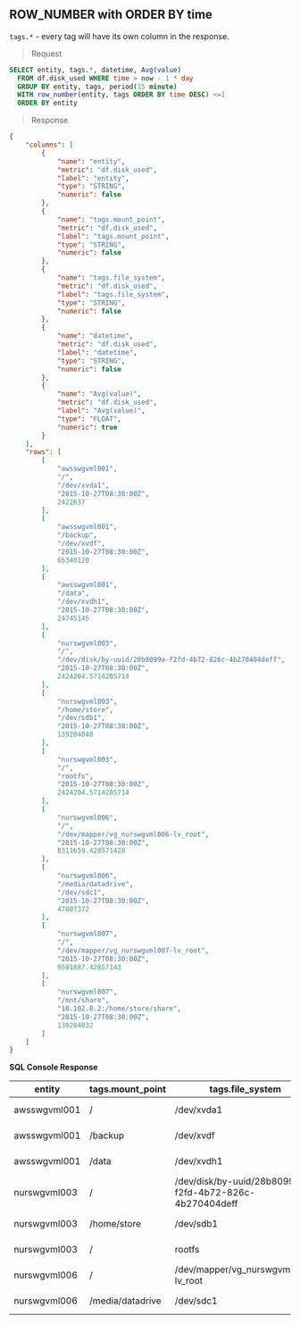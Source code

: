 ## ROW_NUMBER with ORDER BY time

`tags.*` - every tag will have its own column in the response.

> Request

```sql
SELECT entity, tags.*, datetime, Avg(value)
  FROM df.disk_used WHERE time > now - 1 * day
  GROUP BY entity, tags, period(15 minute)
  WITH row_number(entity, tags ORDER BY time DESC) <=1
  ORDER BY entity
```

> Response

```json
{
    "columns": [
        {
            "name": "entity",
            "metric": "df.disk_used",
            "label": "entity",
            "type": "STRING",
            "numeric": false
        },
        {
            "name": "tags.mount_point",
            "metric": "df.disk_used",
            "label": "tags.mount_point",
            "type": "STRING",
            "numeric": false
        },
        {
            "name": "tags.file_system",
            "metric": "df.disk_used",
            "label": "tags.file_system",
            "type": "STRING",
            "numeric": false
        },
        {
            "name": "datetime",
            "metric": "df.disk_used",
            "label": "datetime",
            "type": "STRING",
            "numeric": false
        },
        {
            "name": "Avg(value)",
            "metric": "df.disk_used",
            "label": "Avg(value)",
            "type": "FLOAT",
            "numeric": true
        }
    ],
    "rows": [
        [
            "awsswgvml001",
            "/",
            "/dev/xvda1",
            "2015-10-27T08:30:00Z",
            2422637
        ],
        [
            "awsswgvml001",
            "/backup",
            "/dev/xvdf",
            "2015-10-27T08:30:00Z",
            65340120
        ],
        [
            "awsswgvml001",
            "/data",
            "/dev/xvdh1",
            "2015-10-27T08:30:00Z",
            24745145
        ],
        [
            "nurswgvml003",
            "/",
            "/dev/disk/by-uuid/28b8099a-f2fd-4b72-826c-4b270404deff",
            "2015-10-27T08:30:00Z",
            2424204.5714285714
        ],
        [
            "nurswgvml003",
            "/home/store",
            "/dev/sdb1",
            "2015-10-27T08:30:00Z",
            139204048
        ],
        [
            "nurswgvml003",
            "/",
            "rootfs",
            "2015-10-27T08:30:00Z",
            2424204.5714285714
        ],
        [
            "nurswgvml006",
            "/",
            "/dev/mapper/vg_nurswgvml006-lv_root",
            "2015-10-27T08:30:00Z",
            8311659.428571428
        ],
        [
            "nurswgvml006",
            "/media/datadrive",
            "/dev/sdc1",
            "2015-10-27T08:30:00Z",
            47807372
        ],
        [
            "nurswgvml007",
            "/",
            "/dev/mapper/vg_nurswgvml007-lv_root",
            "2015-10-27T08:30:00Z",
            9581887.42857143
        ],
        [
            "nurswgvml007",
            "/mnt/share",
            "10.102.0.2:/home/store/share",
            "2015-10-27T08:30:00Z",
            139204032
        ]
    ]
}
```

**SQL Console Response**

| entity       | tags.mount_point | tags.file_system                                       | datetime             | Avg(value)          | 
|--------------|------------------|--------------------------------------------------------|----------------------|---------------------| 
| awsswgvml001 | /                | /dev/xvda1                                             | 2015-10-28T13:30:00Z | 2433897.6363636362  | 
| awsswgvml001 | /backup          | /dev/xvdf                                              | 2015-10-28T13:30:00Z | 6.5373272E7         | 
| awsswgvml001 | /data            | /dev/xvdh1                                             | 2015-10-28T13:30:00Z | 2.4670692E7         | 
| nurswgvml003 | /                | /dev/disk/by-uuid/28b8099a-f2fd-4b72-826c-4b270404deff | 2015-10-28T13:30:00Z | 2428761.913043478   | 
| nurswgvml003 | /home/store      | /dev/sdb1                                              | 2015-10-28T13:30:00Z | 1.39204048E8        | 
| nurswgvml003 | /                | rootfs                                                 | 2015-10-28T13:30:00Z | 2428761.913043478   | 
| nurswgvml006 | /                | /dev/mapper/vg_nurswgvml006-lv_root                    | 2015-10-28T13:30:00Z | 8313054.260869565   | 
| nurswgvml006 | /media/datadrive | /dev/sdc1                                              | 2015-10-28T13:30:00Z | 4.837551686956522E7 | 

